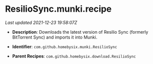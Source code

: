 # ResilioSync.munki.recipe

_Last updated 2021-12-23 19:58:07Z_

- **Description**: Downloads the latest version of Resilio Sync (formerly BitTorrent Sync) and imports it into Munki.

- **Identifier**: `com.github.homebysix.munki.ResilioSync`

- **Parent Recipes**: `com.github.homebysix.download.ResilioSync`